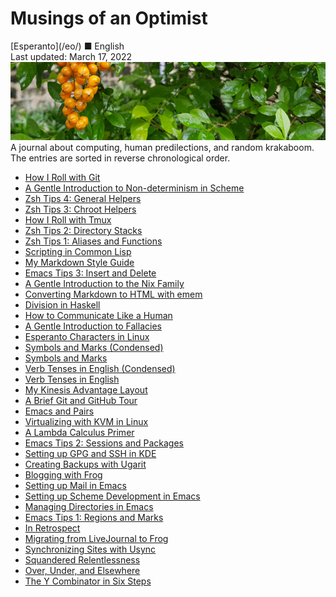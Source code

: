 Musings of an Optimist
======================

<div class="center">[Esperanto](/eo/) ■ English</div>
<div class="center">Last updated: March 17, 2022</div>

<img src="/bil/pluvis-1008x250.jpg" class="banner" alt="pluvis" title="On the face of the cosmos, we all are children forever." />

<div class="text-right">A journal about computing, human predilections, and random krakaboom. The
entries are sorted in reverse chronological order.</div>

- [How I Roll with Git](git/)
- [A Gentle Introduction to Non-determinism in Scheme](amb/)
- [Zsh Tips 4: General Helpers](zsh-tips-4/)
- [Zsh Tips 3: Chroot Helpers](zsh-tips-3/)
- [How I Roll with Tmux](tmux/)
- [Zsh Tips 2: Directory Stacks](zsh-tips-2/)
- [Zsh Tips 1: Aliases and Functions](zsh-tips-1/)
- [Scripting in Common Lisp](script-lisp/)
- [My Markdown Style Guide](markdown/)
- [Emacs Tips 3: Insert and Delete](emacs-tips-3/)
- [A Gentle Introduction to the Nix Family](nix/)
- [Converting Markdown to HTML with emem](emem/)
- [Division in Haskell](haskell-division/)
- [How to Communicate Like a Human](human/)
- [A Gentle Introduction to Fallacies](fallacies/)
- [Esperanto Characters in Linux](eo-linux/)
- [Symbols and Marks (Condensed)](symbols-marks-condensed/)
- [Symbols and Marks](symbols-marks/)
- [Verb Tenses in English (Condensed)](verb-tenses-condensed/)
- [Verb Tenses in English](verb-tenses/)
- [My Kinesis Advantage Layout](advantage/)
- [A Brief Git and GitHub Tour](git-github/)
- [Emacs and Pairs](emacs-pairs/)
- [Virtualizing with KVM in Linux](kvm/)
- [A Lambda Calculus Primer](lambda-calculus/)
- [Emacs Tips 2: Sessions and Packages](emacs-tips-2/)
- [Setting up GPG and SSH in KDE](gsk/)
- [Creating Backups with Ugarit](ugarit/)
- [Blogging with Frog](frog/)
- [Setting up Mail in Emacs](emacs-mail/)
- [Setting up Scheme Development in Emacs](emacs-scheme/)
- [Managing Directories in Emacs](emacs-dired/)
- [Emacs Tips 1: Regions and Marks](emacs-tips-1/)
- [In Retrospect](retrospect/)
- [Migrating from LiveJournal to Frog](livefrog/)
- [Synchronizing Sites with Usync](usync/)
- [Squandered Relentlessness](squandered/)
- [Over, Under, and Elsewhere](over-under/)
- [The Y Combinator in Six Steps](y/)
